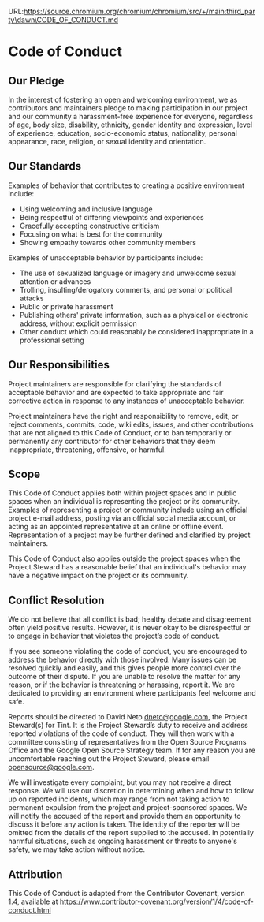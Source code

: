 URL:https://source.chromium.org/chromium/chromium/src/+/main:third_party\dawn\CODE_OF_CONDUCT.md
# Code of Conduct

## Our Pledge

In the interest of fostering an open and welcoming environment, we as
contributors and maintainers pledge to making participation in our project and
our community a harassment-free experience for everyone, regardless of age, body
size, disability, ethnicity, gender identity and expression, level of
experience, education, socio-economic status, nationality, personal appearance,
race, religion, or sexual identity and orientation.

## Our Standards

Examples of behavior that contributes to creating a positive environment
include:

*   Using welcoming and inclusive language
*   Being respectful of differing viewpoints and experiences
*   Gracefully accepting constructive criticism
*   Focusing on what is best for the community
*   Showing empathy towards other community members

Examples of unacceptable behavior by participants include:

*   The use of sexualized language or imagery and unwelcome sexual attention or
    advances
*   Trolling, insulting/derogatory comments, and personal or political attacks
*   Public or private harassment
*   Publishing others' private information, such as a physical or electronic
    address, without explicit permission
*   Other conduct which could reasonably be considered inappropriate in a
    professional setting

## Our Responsibilities

Project maintainers are responsible for clarifying the standards of acceptable
behavior and are expected to take appropriate and fair corrective action in
response to any instances of unacceptable behavior.

Project maintainers have the right and responsibility to remove, edit, or reject
comments, commits, code, wiki edits, issues, and other contributions that are
not aligned to this Code of Conduct, or to ban temporarily or permanently any
contributor for other behaviors that they deem inappropriate, threatening,
offensive, or harmful.

## Scope

This Code of Conduct applies both within project spaces and in public spaces
when an individual is representing the project or its community. Examples of
representing a project or community include using an official project e-mail
address, posting via an official social media account, or acting as an appointed
representative at an online or offline event. Representation of a project may be
further defined and clarified by project maintainers.

This Code of Conduct also applies outside the project spaces when the Project
Steward has a reasonable belief that an individual's behavior may have a
negative impact on the project or its community.

## Conflict Resolution

We do not believe that all conflict is bad; healthy debate and disagreement
often yield positive results. However, it is never okay to be disrespectful or
to engage in behavior that violates the project’s code of conduct.

If you see someone violating the code of conduct, you are encouraged to address
the behavior directly with those involved. Many issues can be resolved quickly
and easily, and this gives people more control over the outcome of their
dispute. If you are unable to resolve the matter for any reason, or if the
behavior is threatening or harassing, report it. We are dedicated to providing
an environment where participants feel welcome and safe.

Reports should be directed to David Neto <dneto@google.com>, the
Project Steward(s) for Tint. It is the Project Steward’s duty to
receive and address reported violations of the code of conduct. They will then
work with a committee consisting of representatives from the Open Source
Programs Office and the Google Open Source Strategy team. If for any reason you
are uncomfortable reaching out the Project Steward, please email
opensource@google.com.

We will investigate every complaint, but you may not receive a direct response.
We will use our discretion in determining when and how to follow up on reported
incidents, which may range from not taking action to permanent expulsion from
the project and project-sponsored spaces. We will notify the accused of the
report and provide them an opportunity to discuss it before any action is taken.
The identity of the reporter will be omitted from the details of the report
supplied to the accused. In potentially harmful situations, such as ongoing
harassment or threats to anyone's safety, we may take action without notice.

## Attribution

This Code of Conduct is adapted from the Contributor Covenant, version 1.4,
available at
https://www.contributor-covenant.org/version/1/4/code-of-conduct.html
